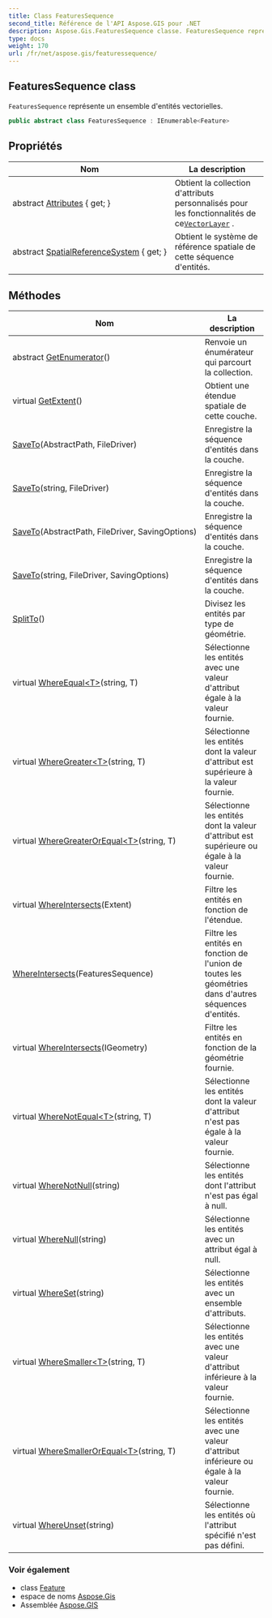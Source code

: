 ```yaml
---
title: Class FeaturesSequence
second_title: Référence de l'API Aspose.GIS pour .NET
description: Aspose.Gis.FeaturesSequence classe. FeaturesSequence représente un ensemble dentités vectorielles.
type: docs
weight: 170
url: /fr/net/aspose.gis/featuressequence/
---
```

## FeaturesSequence class

`FeaturesSequence` représente un ensemble d'entités vectorielles.

```csharp
public abstract class FeaturesSequence : IEnumerable<Feature>
```

## Propriétés

| Nom | La description |
| --- | --- |
| abstract [Attributes](../../aspose.gis/featuressequence/attributes/) { get; } | Obtient la collection d'attributs personnalisés pour les fonctionnalités de ce[`VectorLayer`](../vectorlayer/) . |
| abstract [SpatialReferenceSystem](../../aspose.gis/featuressequence/spatialreferencesystem/) { get; } | Obtient le système de référence spatiale de cette séquence d'entités. |

## Méthodes

| Nom | La description |
| --- | --- |
| abstract [GetEnumerator](../../aspose.gis/featuressequence/getenumerator/)() | Renvoie un énumérateur qui parcourt la collection. |
| virtual [GetExtent](../../aspose.gis/featuressequence/getextent/)() | Obtient une étendue spatiale de cette couche. |
| [SaveTo](../../aspose.gis/featuressequence/saveto/#saveto)(AbstractPath, FileDriver) | Enregistre la séquence d'entités dans la couche. |
| [SaveTo](../../aspose.gis/featuressequence/saveto/#saveto_2)(string, FileDriver) | Enregistre la séquence d'entités dans la couche. |
| [SaveTo](../../aspose.gis/featuressequence/saveto/#saveto_1)(AbstractPath, FileDriver, SavingOptions) | Enregistre la séquence d'entités dans la couche. |
| [SaveTo](../../aspose.gis/featuressequence/saveto/#saveto_3)(string, FileDriver, SavingOptions) | Enregistre la séquence d'entités dans la couche. |
| [SplitTo](../../aspose.gis/featuressequence/splitto/)() | Divisez les entités par type de géométrie. |
| virtual [WhereEqual&lt;T&gt;](../../aspose.gis/featuressequence/whereequal/)(string, T) | Sélectionne les entités avec une valeur d'attribut égale à la valeur fournie. |
| virtual [WhereGreater&lt;T&gt;](../../aspose.gis/featuressequence/wheregreater/)(string, T) | Sélectionne les entités dont la valeur d'attribut est supérieure à la valeur fournie. |
| virtual [WhereGreaterOrEqual&lt;T&gt;](../../aspose.gis/featuressequence/wheregreaterorequal/)(string, T) | Sélectionne les entités dont la valeur d'attribut est supérieure ou égale à la valeur fournie. |
| virtual [WhereIntersects](../../aspose.gis/featuressequence/whereintersects/#whereintersects)(Extent) | Filtre les entités en fonction de l'étendue. |
| [WhereIntersects](../../aspose.gis/featuressequence/whereintersects/#whereintersects_1)(FeaturesSequence) | Filtre les entités en fonction de l'union de toutes les géométries dans d'autres séquences d'entités. |
| virtual [WhereIntersects](../../aspose.gis/featuressequence/whereintersects/#whereintersects_2)(IGeometry) | Filtre les entités en fonction de la géométrie fournie. |
| virtual [WhereNotEqual&lt;T&gt;](../../aspose.gis/featuressequence/wherenotequal/)(string, T) | Sélectionne les entités dont la valeur d'attribut n'est pas égale à la valeur fournie. |
| virtual [WhereNotNull](../../aspose.gis/featuressequence/wherenotnull/)(string) | Sélectionne les entités dont l'attribut n'est pas égal à null. |
| virtual [WhereNull](../../aspose.gis/featuressequence/wherenull/)(string) | Sélectionne les entités avec un attribut égal à null. |
| virtual [WhereSet](../../aspose.gis/featuressequence/whereset/)(string) | Sélectionne les entités avec un ensemble d'attributs. |
| virtual [WhereSmaller&lt;T&gt;](../../aspose.gis/featuressequence/wheresmaller/)(string, T) | Sélectionne les entités avec une valeur d'attribut inférieure à la valeur fournie. |
| virtual [WhereSmallerOrEqual&lt;T&gt;](../../aspose.gis/featuressequence/wheresmallerorequal/)(string, T) | Sélectionne les entités avec une valeur d'attribut inférieure ou égale à la valeur fournie. |
| virtual [WhereUnset](../../aspose.gis/featuressequence/whereunset/)(string) | Sélectionne les entités où l'attribut spécifié n'est pas défini. |

### Voir également

* class [Feature](../feature/)
* espace de noms [Aspose.Gis](../../aspose.gis/)
* Assemblée [Aspose.GIS](../../)


